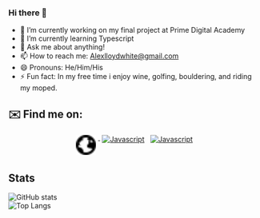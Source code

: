 ### Hi there 👋

- 🔭 I’m currently working on my final project at Prime Digital Academy
- 🌱 I’m currently learning Typescript 
- 💬 Ask me about anything!
- 📫 How to reach me: Alexlloydwhite@gmail.com
- 😄 Pronouns: He/Him/His
- ⚡ Fun fact: In my free time i enjoy wine, golfing, bouldering, and riding my moped.

## ✉️ Find me on:

<p align="center">
 <a href="https://main.d2jreu9t03q8rx.amplifyapp.com/" target="_blank" rel="noopener noreferrer"> <img src="https://raw.githubusercontent.com/iconic/open-iconic/master/svg/globe.svg" alt="Javascript" height="40" style="vertical-align:top; margin:4px"> </a>
 <a href="https://www.linkedin.com/in/alex-white-92aa88200/" target="_blank" rel="noopener noreferrer"> <img src="https://cdn.jsdelivr.net/npm/simple-icons@v3/icons/linkedin.svg" alt="Javascript" height="40" style="vertical-align:top; margin:4px"></a>
 <a href="mailto:alexlloydwhite@gmail.com"> <img src="https://cdn.jsdelivr.net/npm/simple-icons@v3/icons/gmail.svg" alt="Javascript" height="40" style="vertical-align:top; margin:4px"></a>
</p>

## Stats

![GitHub stats](https://github-readme-stats.vercel.app/api?username=Alexlloydwhite&show_icons=true&theme=tokyonight)
<br />
![Top Langs](https://github-readme-stats.vercel.app/api/top-langs/?username=Alexlloydwhite&theme=tokyonight)

